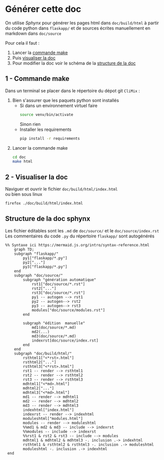 
# Générer cette doc


On utilise *Sphynx* pour générer les pages html dans `doc/build/html` à partir du code python dans `flaskapp/` et de sources écrites manuellement en markdown dans `doc/source`

Pour cela il faut :

  1. Lancer la [commande make](#1---commande-make)
  2. Puis [visualiser la doc](#2---visualiser-la-doc)
  3. Pour modifier la doc voir le schéma de la [structure de la doc](#structure-de-la-doc-sphynx)

## 1 - Commande make

Dans un terminal se placer dans le répertoire du dépot git `CliMix` :
 1. Bien s'assurer que les paquets python sont installés
    * Si dans un environnement virtuel faire   
        ```bash 
        source venv/bin/activate
        ```   
        Sinon rien
    * Installer les requirements   
        ```bash 
        pip install -r requirements
        ```   
 2. Lancer la commande make
    ```bash
    cd doc  
    make html
    ```   

## 2 - Visualiser la doc
Naviguer et ouvrir le fichier `doc/build/html/index.html`   
ou bien sous linux   
```bash
firefox ./doc/build/html/index.html
```   


## Structure de la doc sphynx

Les fichier éditables sont les `.md` de `doc/source/` et le `doc/source/index.rst`   
Les commentaires du code `.py` du répertoire `flaskapp/` sont autogénérés 

```mermaid
%% Syntaxe ici https://mermaid.js.org/intro/syntax-reference.html
    graph TD;
    subgraph "flaskapp/"
        py1["flaskapp/*.py"]
        py2["..."]
        py3["flaskapp/*.py"]
    end
    subgraph "doc/source/"
        subgraph "génération automatique"
            rst1["doc/source/*.rst"]
            rst2["..."]
            rst3["doc/source/*.rst"]
            py1 -- autogen --> rst1
            py2 -- autogen--> rst2
            py3 -- autogen--> rst3
            modules["doc/source/modules.rst"]
        end

        subgraph "édition  manuelle"
            md1(doc/source/*.md)
            md2(...)
            md3(doc/source/*.md)
            indexrst[doc/source/index.rst]
        end
    end
    subgraph "doc/build/html/"     
        rsthtml1["<*rst>.html"]
        rsthtml2["..."]
        rsthtml3["<*rst>.html"]
        rst1 -- render --> rsthtml1
        rst2 -- render --> rsthtml2
        rst3 -- render --> rsthtml3
        mdhtml1["<*md>.html"]
        mdhtml2["..."]
        mdhtml3["<*md>.html"]
        md1 -- render --> mdhtml1
        md2 -- render --> mdhtml2
        md3 -- render --> mdhtml3
        indexhtml["index.html"]
        indexrst -- render --> indexhtml
        moduleshtml["modules.html"]
        modules -- render --> moduleshtml
        %%md1 & md2 & md3 -- include --> indexrst
        %%modules -- include --> indexrst
        %%rst1 & rst2 & rst3 -- include --> modules
        mdhtml1 & mdhtml2 & mdhtml3 -. inclusion .-> indexhtml
        rsthtml1 & rsthtml2 & rsthtml3 -. inclusion .-> moduleshtml
        moduleshtml -. inclusion .-> indexhtml
 end 
```



